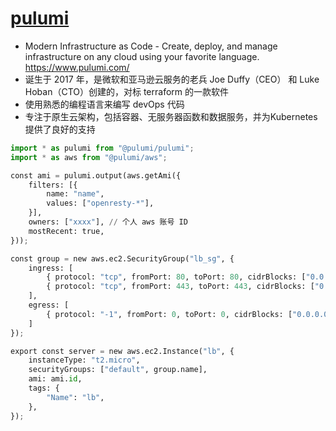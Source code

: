 # [pulumi](https://github.com/pulumi/pulumi)

* Modern Infrastructure as Code - Create, deploy, and manage infrastructure on any cloud using your favorite language. <https://www.pulumi.com/>
* 诞生于 2017 年，是微软和亚马逊云服务的老兵 Joe Duffy（CEO） 和 Luke Hoban（CTO）创建的，对标 terraform 的一款软件
* 使用熟悉的编程语言来编写 devOps 代码
* 专注于原生云架构，包括容器、无服务器函数和数据服务，并为Kubernetes 提供了良好的支持

```python
import * as pulumi from "@pulumi/pulumi";
import * as aws from "@pulumi/aws";

const ami = pulumi.output(aws.getAmi({
    filters: [{
        name: "name",
        values: ["openresty-*"],
    }],
    owners: ["xxxx"], // 个人 aws 账号 ID
    mostRecent: true,
}));

const group = new aws.ec2.SecurityGroup("lb_sg", {
    ingress: [
        { protocol: "tcp", fromPort: 80, toPort: 80, cidrBlocks: ["0.0.0.0/0"] },
        { protocol: "tcp", fromPort: 443, toPort: 443, cidrBlocks: ["0.0.0.0/0"] },
    ],
    egress: [
        { protocol: "-1", fromPort: 0, toPort: 0, cidrBlocks: ["0.0.0.0/0"] },
    ]
});

export const server = new aws.ec2.Instance("lb", {
    instanceType: "t2.micro",
    securityGroups: ["default", group.name],
    ami: ami.id,
    tags: {
        "Name": "lb",
    },
});
```
